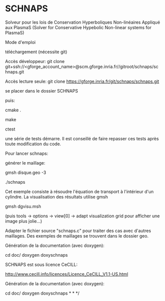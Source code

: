 SCHNAPS
=======

Solveur pour les lois de Conservation Hyperboliques Non-linéaires
Appliqué aux PlasmaS
(Solver for Conservative Hypebolic Non-linear systems for PlasmaS)

Mode d'emploi

téléchargement (nécessite git)

Accès développeur:
git clone git+ssh://<gforge_account_name>\@scm.gforge.inria.fr//gitroot/schnaps/schnaps.git

Accès lecture seule:
git clone https://gforge.inria.fr/git/schnaps/schnaps.git

se placer dans le dossier SCHNAPS

puis:

cmake .

make

ctest

une série de tests démarre. Il est conseillé de faire repasser ces
tests après toute modification du code.

Pour lancer schnaps:

générer le maillage:

gmsh disque.geo -3

./schnaps

Cet exemple consiste à résoudre l'équation de transport à
l'intérieur d'un cylindre. La visualisation  des résultats
utilise gmsh

gmsh dgvisu.msh

(puis tools -> options -> view[0] -> adapt visualization grid pour
afficher une image plus jolie...)

Adapter le fichier source "schnaps.c" pour traiter des cas avec
d'autres maillages. Des exemples de maillages se trouvent dans le
dossier geo.

Génération de la documentation (avec doxygen):

cd doc/
doxygen doxyschnaps

SCHNAPS est sous licence CeCILL:

http://www.cecill.info/licences/Licence_CeCILL_V1.1-US.html

Génération de la documentation (avec doxygen):

cd doc/
doxygen doxyschnaps
 *
 *
 */
